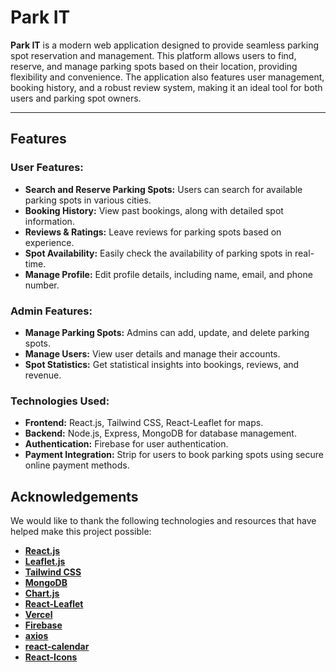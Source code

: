 # Park IT

**Park IT** is a modern web application designed to provide seamless parking spot reservation and management. This platform allows users to find, reserve, and manage parking spots based on their location, providing flexibility and convenience. The application also features user management, booking history, and a robust review system, making it an ideal tool for both users and parking spot owners.

---

## Features

### User Features:

- **Search and Reserve Parking Spots:** Users can search for available parking spots in various cities.
- **Booking History:** View past bookings, along with detailed spot information.
- **Reviews & Ratings:** Leave reviews for parking spots based on experience.
- **Spot Availability:** Easily check the availability of parking spots in real-time.
- **Manage Profile:** Edit profile details, including name, email, and phone number.

### Admin Features:

- **Manage Parking Spots:** Admins can add, update, and delete parking spots.
- **Manage Users:** View user details and manage their accounts.
- **Spot Statistics:** Get statistical insights into bookings, reviews, and revenue.

### Technologies Used:

- **Frontend:** React.js, Tailwind CSS, React-Leaflet for maps.
- **Backend:** Node.js, Express, MongoDB for database management.
- **Authentication:** Firebase for user authentication.
- **Payment Integration:** Strip for users to book parking spots using secure online payment methods.

## Acknowledgements

We would like to thank the following technologies and resources that have helped make this project possible:

- **[React.js](https://reactjs.org/)**
- **[Leaflet.js](https://leafletjs.com/)**
- **[Tailwind CSS](https://tailwindcss.com/)**
- **[MongoDB](https://www.mongodb.com/)**
- **[Chart.js](https://www.chartjs.org/)**
- **[React-Leaflet](https://react-leaflet.js.org/)**
- **[Vercel](https://vercel.com/)**
- **[Firebase](https://firebase.google.com/)**
- **[axios](https://axios-http.com/)**
- **[react-calendar](https://www.npmjs.com/package/react-calendar)**
- **[React-Icons](https://react-icons.github.io/react-icons/)**
